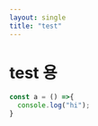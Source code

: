 ```yaml
---
layout: single
title: "test"
---
```

# test 용
```javascript
const a = () =>{
  console.log("hi");
}
```
